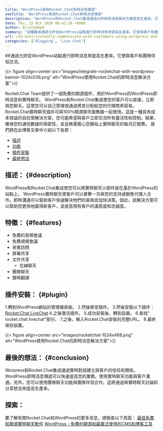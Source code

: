 ```yaml
---
title: "WordPress使用Rocket.Chat即時消息傳遞" 
seoTitle: "WordPress使用Rocket.Chat即時消息傳遞" 
description: "WordPress和Rocket.Chat集成通過允許即時消息解決方案提高生產率。它可以幫助您進行情感和及時的溝通。" 
date: Thu, 15 Oct 2020 08:42:39 +0000
author: bilalahmed
summary: "這種集成通過允許從WordPress站點進行即時消息來提高生產率。它使與客戶和團隊伴侶交流。" 
url: /zh-hant/instantly-communicate-with-customers-using-wordpress-and-rocket-chat/
categories: ['Blogging', 'Live Chat']
---
```


##通過允許從WordPress站點進行即時消息來提高生產率。它使與客戶和團隊伴侶交流。

{{< figure align=center src="images/integrate-rocketchat-with-wordpress-banner-1024x536.png" alt="WordPress使用Rocket.Chat的即時消息解決方案">}}

Rocket.Chat Team提供了一個免費的開源插件，用於WordPress的WordPress即時消息和實時聊天。 WordPress和Rocket.Chat集成使您的客戶可以直接，立即與您聊天。這使您可以自己管理或通過將其分配給您的代理商來容易。
Rocket.Chat實時聊天插件可與100％開源聊天服務器一起使用。這是一種具有成本效益的自託管解決方案，您可能希望與客戶立即交流所有靈活性和控制。結果，確保您的通信數據的保密性，並且無需擔心您網站上實時聊天的每月訂閱費。
我們將在此博客文章中介紹以下各節：
  * [描述][1]
  * [功能][2]
  * [插件安裝][3]
  * [最終想法][4]

## 描述： {#description}

WordPress和Rocket.Chat集成使您可以將實時聊天小部件放在基於WordPress的站點上。 WordPress實時聊天使客戶可以單擊一次與您的支持或銷售代理人合作。即時溝通可以幫助客戶快速解決他們的查詢並加快決策。因此，該解決方案可以幫助您更快地贏得新客戶，並提高現有客戶的滿意度和忠誠度。

## 特徵： {#features}

* 免費的音頻會議
* 免費視頻會議
* 來賓訪問
* 屏幕共享
* 文件共享
  * 在線聊天
* 團隊聊天
* 實時翻譯

## 插件安裝： {#plugin}

  1.轉到WordPress網站的管理儀表板。
  2.然後移至插件。
  3.然後安裝以下插件：[Rocket.Chat LiveChat][5]
  4.之後激活插件。
  5.成功安裝後，轉到設置。
  6.查找“ rocket.chat livechat”部分。
  7.之後，輸入Rocket.Chat安裝的完整URL。
  8.最終保存設置。

{{< figure align=center src="images/rocketchat-1024x468.png" alt="WordPress使用Rocket.Chat的即時消息解決方案">}}


## 最後的想法： {#conclusion}

Worpress和Rocket.Chat集成通過實時對話建立與客戶的信任和關係。 WordPress即時消息傳遞可以快速提高您的業務。使用實時聊天功能與客戶溝通。另外，您可以使用團隊聊天功能與團隊伴侶合作。這將通過與實時聊天討論和分享想法來提高生產率。

## 探索：
要了解有關Rocket.Chat和WordPress的更多信息，請檢查以下頁面：
[最佳免費和開源實時聊天軟件][6]
[WordPress  - 免費的開源和最廣泛使用的CMS和博客工具][7]



 [1]: #description
 [2]: #features
 [3]: #plugin
 [4]: #conclusion
 [5]: https://wordpress.org/plugins/rocketchat-livechat/
 [6]: https://products.containerize.com/live-chat
 [7]: https://href.li/?https://products.containerize.com/blogging/wordpress
